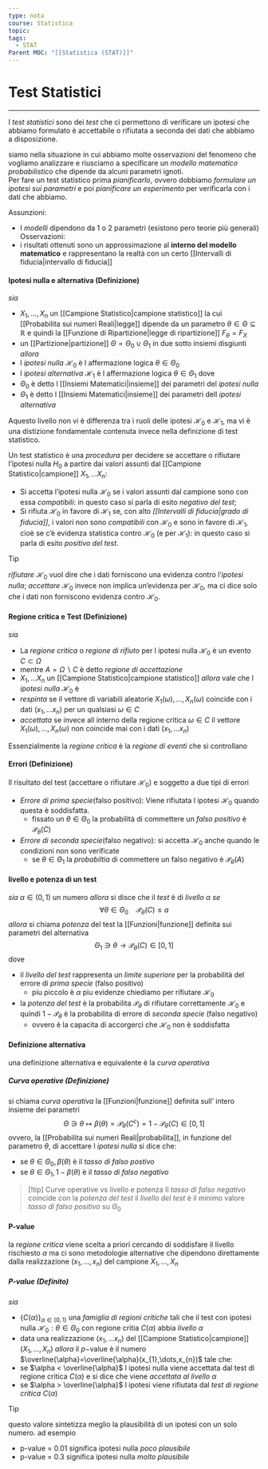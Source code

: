 ```yaml
---
type: nota
course: Statistica
topic: 
tags:
  - STAT
Parent MOC: "[[Statistica (STAT)]]"
---
```

# Test Statistici
---
I _test statistici_ sono dei _test_ che ci permettono di verificare un ipotesi che abbiamo formulato è accettabile o rifiutata a seconda dei dati che abbiamo a disposizione.

siamo nella situazione in cui abbiamo molte osservazioni del fenomeno che vogliamo analizzare e riusciamo a specificare un _modello matematico probabilistico_ che dipende da alcuni parametri ignoti.  
Per fare un test statistico prima _pianificarlo_, ovvero dobbiamo _formulare un ipotesi sui parametri_ e poi _pianificare un esperimento_ per verificarla con i dati che abbiamo.

Assunzioni:
- I _modelli_ dipendono da 1 o 2 parametri (esistono pero teorie più generali)
Osservazioni: 
- i risultati ottenuti sono un approssimazione al __interno del modello matematico__ e rappresentano la realtà con un certo [[Intervalli di fiducia|intervallo di fiducia]]


#### Ipotesi nulla e alternativa (Definizione)
_sia_
- $X_{1},\dots,X_{n}$ un [[Campione Statistico|campione statistico]] la cui [[Probabilita sui numeri Reali|legge]] dipende da un parametro $\theta \in \Theta\subseteq \mathbb{R}$ e quindi la [[Funzione di Ripartizione|legge di ripartizione]] $F_{\theta}=F_{X}$
- un [[Partizione|partizione]] $\Theta= \Theta_{0} \cup \Theta_{1}$ in due sotto insiemi disgiunti
_allora_ 
- l _ipotesi nulla_ $\mathcal{H}_{0}$ è l affermazione logica $\theta \in \Theta_{0}$ 
- l _ipotesi alternativa_ $\mathcal{H}_{1}$ è l affermazione logica $\theta \in \Theta_{1}$ 
dove
- $\Theta_{0}$ è detto l [[Insiemi Matematici|insieme]] dei parametri del _ipotesi nulla_
- $\Theta_{1}$ è detto l [[Insiemi Matematici|insieme]] dei parametri dell _ipotesi alternativa_ 


 Aquesto livello non vi è differenza tra i ruoli delle ipotesi $\mathcal{H}_0$ e $\mathcal{H}_1$, ma vi è una distizione fondamentale contenuta invece nella definizione di test statistico. 
 
 Un test statistico è una _procedura_ per decidere se accettare o rifiutare l’ipotesi nulla $H_0$ a partire dai valori assunti dal [[Campione Statistico|campione]] $X_{1},\dots X_{n}$: 
 - Si accetta l’ipotesi nulla $\mathcal{H}_0$ se i valori assunti dal campione sono con essa _compatibili_: in questo caso si parla di esito _negativo del test_; 
 - Si rifiuta $\mathcal{H}_0$ in favore di $\mathcal{H}_1$ se, con alto _[[Intervalli di fiducia|grado di fiducia]]_, i valori non sono _compatibili_ con $\mathcal{H}_0$ e sono in favore di $\mathcal{H}_1$, cioè se c’è evidenza statistica contro $\mathcal{H}_0$ (e per $\mathcal{H}_1$): in questo caso si parla di esito _positivo del test_. 
 
 > [!tip]
 >  _rifiutare_ $\mathcal{H}_0$ vuol dire che i dati forniscono una evidenza contro l’_ipotesi nulla_; 
 >  _accettare_ $\mathcal{H}_0$ invece non implica un’evidenza per $\mathcal{H}_0$, ma ci dice solo che i dati non forniscono evidenza contro $\mathcal{H}_0$.


#### Regione critica e Test (Definizione)
_sia_
- La _regione critica_ o _regione di rifiuto_ per l ipotesi nulla $\mathcal{H}_{0}$ è un evento $C \subset \Omega$ 
- mentre $A=\Omega\backslash C$ è detto _regione di accettazione_
- $X_{1},\dots X_{n}$ un [[Campione Statistico|campione statistico]] 
_allora_ vale che l _ipotesi nulla_ $\mathcal{H}_{0}$ è 
- _respinta_ se il vettore di variabili aleatorie $X_{1}(\omega),\dots,X_{n}(\omega)$ coincide con i dati $(x_{1},\dots x_{n})$ per un qualsiasi $\omega \in C$
- _accettata_ se invece all interno della regione critica $\omega \in C$ il vettore $X_{1}(\omega),\dots,X_{n}(\omega)$ non coincide mai con i dati $(x_{1},\dots x_{n})$

Essenzialmente la _regione critica_ è la _regione di eventi_ che si controllano 

#### Errori (Definizione)
Il risultato del test (accettare o rifiutare $\mathcal{H}_{0}$) e soggetto a due tipi di errori
- _Errore di prima specie_(falso positivo): Viene rifiutata l ipotesi $\mathcal{H}_{0}$ quando questa è soddisfatta.   
	- fissato un $\theta \in \Theta_{0}$ la probabilità di commettere un _falso positivo_ è $\mathcal{P}_{\theta}(C)$   
-  _Errore di seconda specie_(falso negativo): si accetta $\mathcal{H}_{0}$ anche quando le condizioni non sono verificate
	- se $\theta \in \Theta_{1}$ la _probabiltia_ di commettere un falso negativo è $\mathcal{P}_{\theta}(A)$
	


#### livello e potenza di un test
_sia_ $\alpha \in (0,1)$ un numero 
_allora_ si disce che il _test_ è di _livello_ $\alpha$
_se_ $$\forall  \theta \in  \Theta_{0} \ \ \ \ \mathcal{P}_{\theta}(C)\leq a$$_allora_ si chiama _potenza_ del test la [[Funzioni|funzione]] definita sui parametri del alternativa $$\Theta_{1} \ni \theta \to \mathcal{P}_{\theta}(C) \in  [0,1] $$
dove 
- il _livello del test_ rappresenta un _limite superiore_ per la probabilità del errore di _prima specie_ (falso positivo)
	- piu piccolo è $\alpha$ piu evidenze chiediamo per rifiutare $\mathcal{H}_{0}$
- la _potenza del test_ è la probabilita $\mathcal{P}_{\theta}$ di rifiutare correttamente $\mathcal{H}_{0}$  e quindi $1-\mathcal{P}_{\theta}$ è la probabilita di errore di _seconda specie_ (falso negativo)
	- ovvero è la capacita di accorgerci che $\mathcal{H}_{0}$ non è soddisfatta   
	 

#### Definizione alternativa
una definizione alternativa e equivalente è la _curva operativa_
##### Curva operative (Definizione)
si chiama _curva operativa_ la [[Funzioni|funzione]] definita sull’ intero insieme dei parametri $$\Theta \ni \theta \mapsto \beta(\theta)=\mathcal{P}_{\theta}(C^{c})=1-\mathcal{P}_{\theta}(C)\in  [0,1] $$
ovvero, la [[Probabilita sui numeri Reali|probabilita]], in funzione del parametro $\theta$, di accettare l _ipotesi nulla_ 
si dice che:
- se $\theta \in \Theta_{0}, \beta(\theta)$ è il _tasso di falso postivo_
- se $\theta \in  \Theta_{1},1- \beta(\theta)$ è il _tasso di falso negativo_


> [!tip] Curve operative vs livello e potenza
> Il _tasso di falso negativo_ coincide con la _potenza del test_
> il _livello del test_ è il minimo valore _tasso di falso positivo_  su $\Theta_{0}$



#### P-value
la _regione critica_ viene scelta a priori cercando di soddisfare il livello rischiesto $\alpha$ ma ci sono metodologie alternative che dipendono direttamente dalla realizzazione $(x_{1},\dots,x_{n})$ del campione $X_{1},\dots,X_{n}$


##### P-value (Definito)
_sia_
- $\{ C(\alpha) \}_{\alpha \in (0,1)}$ una _famiglia di regioni critiche_ tali che il test con ipotesi nulla $\mathcal{H}_{0}:\theta \in \Theta_{0}$ con regione critia $C(\alpha)$ abbia _livello_ $\alpha$ 
- data una realizzazione $(x_{1},\dots x_{n})$ del [[Campione Statistico|campione]] $(X_{1},\dots,X_{n})$
_allora_ il $p-$value  è il numero $\overline{\alpha}=\overline{\alpha}(x_{1},\dots,x_{n})$ tale che:
- se $\alpha < \overline{\alpha}$ l ipotesi nulla viene accettata dal test di regione critica $C(\alpha)$ e si dice che viene _accettata al livello_ $\alpha$
- se $\alpha > \overline{\alpha}$ l ipotesi viene rifiutata dal _test di regione critica_ $C(\alpha)$



>[!tip]
>questo valore sintetizza meglio la plausibilità di un ipotesi con un solo numero. 
>ad esempio 
>- p-value = 0.01 significa ipotesi nulla _poco plausibile_ 
>- p-value = 0.3 significa ipotesi nulla _molto plausibile_




